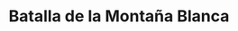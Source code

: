 ﻿---
title: "Batalla de la Montaña Blanca"
permalink: periodes_778.html
layout: periode
dataInici: 1620-11-08
sidebar: periodes
pares:
  - id: 438
    title: "Guerra de los Treinta Años"
    dataInici: "(1618)"
    dataFi: "(1648)"

fills:
jocsPrincipals:
  - title: "White Mountain"
    bggId: 46420
    dataInici: 
    dataFi: 

  - title: "Christmas at White Mountain"
    bggId: 216300
    dataInici: 
    dataFi: 

jocsEscenaris:
jocsEpoca:
  - title: "Table Battles"
    bggId: 230650
    escenari: "White Mountain"
    dataInici: 
    dataFi: 

  - title: "Saints in Armor"
    bggId: 101682
    escenari: "White Mountain"
    dataInici: 
    dataFi: 

  - title: "Thirty Years War Quad (second edition)"
    bggId: 10272
    escenari: "White Mountain"
    dataInici: 
    dataFi: 

  - title: "Musket & Pike"
    bggId: 11514
    escenari: "White Mountain"
    dataInici: 
    dataFi: 

jocsEpocaEscenaris:
---
